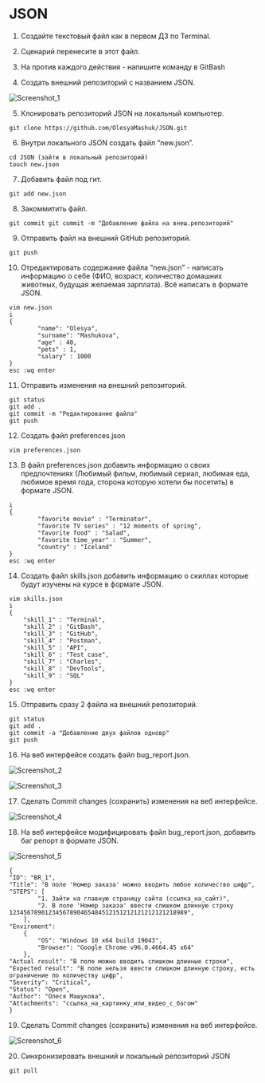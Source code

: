 # JSON

 1. Создайте текстовый файл как в первом ДЗ по Terminal.
 2. Сценарий перенесите в этот файл.
 3. На против каждого действия - напишите команду в GitBash

 4. Создать внешний репозиторий c названием JSON.
 
 
![Screenshot_1](https://user-images.githubusercontent.com/91422609/169891997-ebcc528d-2add-4c40-8e8d-e9ee445d11f0.png)


 5. Клонировать репозиторий JSON на локальный компьютер.
 
```git clone https://github.com/OlesyaMashuk/JSON.git```

 6. Внутри локального JSON создать файл “new.json”.
 
 ```
 cd JSON (зайти в локальный репозиторий)
 touch new.json
```

 7. Добавить файл под гит.
 
```git add new.json```

 8. Закоммитить файл.
 
```git commit git commit -m "Добавление файла на внеш.репозиторий"```

 9. Отправить файл на внешний GitHub репозиторий.
 
```git push```

 10. Отредактировать содержание файла “new.json” - написать информацию о себе (ФИО, возраст, количество домашних животных, будущая желаемая зарплата). Всё написать в формате JSON.
```
vim new.json
i 
{
        "name": "Olesya",
        "surname": "Mashukova",
        "age" : 40,
        "pets" : 1,
        "salary" : 1000
}
esc :wq enter
```
 11. Отправить изменения на внешний репозиторий.
 ```
git status
git add .
git commit -m "Редактирование файла"
git push
```
 12. Создать файл preferences.json
 
``` vim preferences.json ```

 13. В файл preferences.json добавить информацию о своих предпочтениях (Любимый фильм, любимый сериал, любимая еда, любимое время года, сторона которую хотели бы посетить) в формате JSON.
```
i
{
        "favorite movie" : "Terminator",
        "favorite TV series" : "12 moments of spring",
        "favorite food" : "Salad",
        "favorite time_year" : "Summer",
        "country" : "Iceland"
}
esc :wq enter
```
 14. Создать файл skills.json добавить информацию о скиллах которые будут изучены на курсе в формате JSON.
``` 
vim skills.json
i
{
	"skill_1" : "Terminal",
	"skill_2" : "GitBash",
	"skill_3" : "GitHub",
	"skill_4" : "Postman",
	"skill_5" : "API",
	"skill_6" : "Test case",
	"skill_7" : "Charles",
	"skill_8" : "DevTools",
	"skill_9" : "SQL"
}
esc :wq enter
```
 15. Отправить сразу 2 файла на внешний репозиторий.
```
git status
git add .
git commit -a "Добавление двух файлов одновр"
git push
```
 16. На веб интерфейсе создать файл bug_report.json.
 
 
 ![Screenshot_2](https://user-images.githubusercontent.com/91422609/169943721-7a61c4bc-bf57-497a-8463-64d2fd921efe.png)
 
 ![Screenshot_3](https://user-images.githubusercontent.com/91422609/169943751-dd53905b-0436-4abf-a1a5-60625e1c81dc.png)
 

 17. Сделать Commit changes (сохранить) изменения на веб интерфейсе.
 

![Screenshot_4](https://user-images.githubusercontent.com/91422609/169943780-321235a4-b91a-4963-9390-49bc7e93c0c2.png)


 18. На веб интерфейсе модифицировать файл bug_report.json, добавить баг репорт в формате JSON.
 

![Screenshot_5](https://user-images.githubusercontent.com/91422609/169943858-02a183dd-2eea-4a25-82f6-5c88ce2960c7.png)
```
{
"ID": "BR_1",
"Title": "В поле 'Номер заказа' можно вводить любое количество цифр",
"STEPS": [
		"1. Зайти на главную страницу сайта (ссылка_на_сайт)",
		"2. В поле 'Номер заказа' ввести слишком длинную строку 12345678901234567890465484512151212121212121218989",
    ],
"Enviroment":
	{
		"OS": "Windows 10 x64 build 19043",
		"Browser": "Google Chrome v96.0.4664.45 x64"
	},
"Actual result": "В поле можно вводить слишком длинные строки",
"Expected result": "В поле нельзя ввести слишком длинную строку, есть ограничение по количеству цифр",
"Severity": "Critical",
"Status": "Open",
"Author": "Олеся Машукова",
"Attachments": "ссылка_на_картинку_или_видео_с_багом"
}
```

 19. Сделать Commit changes (сохранить) изменения на веб интерфейсе.
 

![Screenshot_6](https://user-images.githubusercontent.com/91422609/169945271-40c35806-67d4-4aa7-8ad2-5b2edad7bee4.png)


 20. Синхронизировать внешний и локальный репозиторий JSON

``` git pull ```
